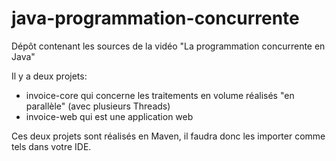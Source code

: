# java-programmation-concurrente
Dépôt contenant les sources de la vidéo "La programmation concurrente en Java"

Il y a deux projets:
- invoice-core qui concerne les traitements en volume réalisés "en parallèle" (avec plusieurs Threads)
- invoice-web qui est une application web

Ces deux projets sont réalisés en Maven, il faudra donc les importer comme tels dans votre IDE.
